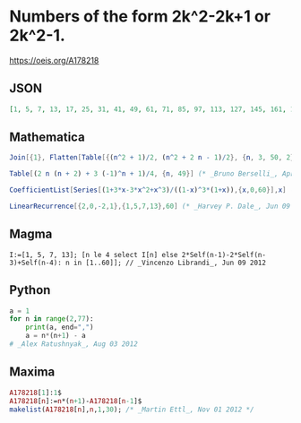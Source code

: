 # Numbers of the form 2k^2\-2k\+1 or 2k^2\-1\.
https://oeis.org/A178218
## JSON
```JSON
[1, 5, 7, 13, 17, 25, 31, 41, 49, 61, 71, 85, 97, 113, 127, 145, 161, 181, 199, 221, 241, 265, 287, 313, 337, 365, 391, 421, 449, 481, 511, 545, 577, 613, 647, 685, 721, 761, 799, 841, 881, 925, 967, 1013, 1057, 1105, 1151, 1201, 1249]
```
## Mathematica
```Mathematica
Join[{1}, Flatten[Table[{(n^2 + 1)/2, (n^2 + 2 n - 1)/2}, {n, 3, 50, 2}]]]
```
```Mathematica
Table[(2 n (n + 2) + 3 (-1)^n + 1)/4, {n, 49}] (* _Bruno Berselli_, Apr 04 2012 *)
```
```Mathematica
CoefficientList[Series[(1+3*x-3*x^2+x^3)/((1-x)^3*(1+x)),{x,0,60}],x] (* _Vincenzo Librandi_, Jun 09 2012 *)
```
```Mathematica
LinearRecurrence[{2,0,-2,1},{1,5,7,13},60] (* _Harvey P. Dale_, Jun 09 2019 *)
```
## Magma
```Magma
I:=[1, 5, 7, 13]; [n le 4 select I[n] else 2*Self(n-1)-2*Self(n-3)+Self(n-4): n in [1..60]]; // _Vincenzo Librandi_, Jun 09 2012
```
## Python
```Python
a = 1
for n in range(2,77):
    print(a, end=",")
    a = n*(n+1) - a
# _Alex Ratushnyak_, Aug 03 2012
```
## Maxima
```Maxima
A178218[1]:1$
A178218[n]:=n*(n+1)-A178218[n-1]$
makelist(A178218[n],n,1,30); /* _Martin Ettl_, Nov 01 2012 */
```
